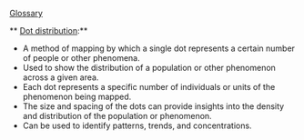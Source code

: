 
 [Glossary](./../Glossary/)

** [Dot distribution](./../Dot-distribution/):**

- A method of mapping by which a single dot represents a certain number of people or other phenomena.
- Used to show the distribution of a population or other phenomenon across a given area.
- Each dot represents a specific number of individuals or units of the phenomenon being mapped.
- The size and spacing of the dots can provide insights into the density and distribution of the population or phenomenon.
- Can be used to identify patterns, trends, and concentrations.